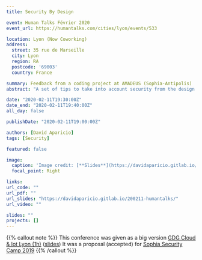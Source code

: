 ```yaml
---
title: Security By Design

event: Human Talks Février 2020
event_url: https://humantalks.com/cities/lyon/events/533

location: Lyon (Now Coworking)
address:
  street: 35 rue de Marseille
  city: Lyon
  region: RA
  postcode: '69003'
  country: France

summary: Feedback from a coding project at AMADEUS (Sophia-Antipolis)
abstract: "A set of tips to take into account security from the design stage. I will share my experience within an implementation at AMADEUS (Sophia-Antipolis)."

date: "2020-02-11T19:30:00Z"
date_end: "2020-02-11T19:40:00Z"
all_day: false

publishDate: "2020-02-11T19:00:00Z"

authors: [David Aparicio]
tags: [Security]

featured: false

image:
  caption: 'Image credit: [**Slides**](https://davidaparicio.gitlab.io/200211-humantalks/)'
  focal_point: Right

links:
url_code: ""
url_pdf: ""
url_slides: "https://davidaparicio.gitlab.io/200211-humantalks/"
url_video: ""

slides: ""
projects: []
---
```


{{% callout note %}}
This conference was given as a big version [GDG Cloud & Iot Lyon (1h)](../la-sauvegarde-de-kerberos/) ([slides](https://davidaparicio.gitlab.io/200213-gdglyon/))
It was a proposal (accepted) for [Sophia Security Camp 2019](../agilite-et-securite-numeriques/)
{{% /callout %}}